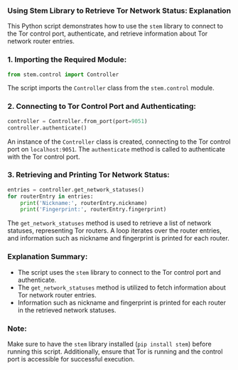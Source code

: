 ### **Using Stem Library to Retrieve Tor Network Status: Explanation**

This Python script demonstrates how to use the `stem` library to connect to the Tor control port, authenticate, and retrieve information about Tor network router entries.

### **1. Importing the Required Module:**
```python
from stem.control import Controller
```

The script imports the `Controller` class from the `stem.control` module.

### **2. Connecting to Tor Control Port and Authenticating:**
```python
controller = Controller.from_port(port=9051)
controller.authenticate()
```

An instance of the `Controller` class is created, connecting to the Tor control port on `localhost:9051`. The `authenticate` method is called to authenticate with the Tor control port.

### **3. Retrieving and Printing Tor Network Status:**
```python
entries = controller.get_network_statuses()
for routerEntry in entries:
    print('Nickname:', routerEntry.nickname)
    print('Fingerprint:', routerEntry.fingerprint)
```

The `get_network_statuses` method is used to retrieve a list of network statuses, representing Tor routers. A loop iterates over the router entries, and information such as nickname and fingerprint is printed for each router.

### **Explanation Summary:**
- The script uses the `stem` library to connect to the Tor control port and authenticate.
- The `get_network_statuses` method is utilized to fetch information about Tor network router entries.
- Information such as nickname and fingerprint is printed for each router in the retrieved network statuses.

### **Note:**
Make sure to have the `stem` library installed (`pip install stem`) before running this script. Additionally, ensure that Tor is running and the control port is accessible for successful execution.
